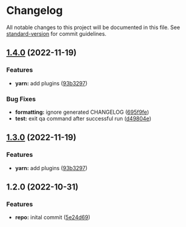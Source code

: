 # Changelog

All notable changes to this project will be documented in this file. See [standard-version](https://github.com/conventional-changelog/standard-version) for commit guidelines.

## [1.4.0](https://github.com/michalsvorc/ts-nodejs-template/compare/v1.2.0...v1.4.0) (2022-11-19)


### Features

* **yarn:** add plugins ([93b3297](https://github.com/michalsvorc/ts-nodejs-template/commit/93b32975fe7d8ddc45819d93f3c8c90b3a391719))


### Bug Fixes

* **formatting:** ignore generated CHANGELOG ([695f9fe](https://github.com/michalsvorc/ts-nodejs-template/commit/695f9fe575a02855bca4e8594f2d09feb894b721))
* **test:** exit qa command after successful run ([d49804e](https://github.com/michalsvorc/ts-nodejs-template/commit/d49804e662bcf38d9a6dc7e5ed6f1958243c8ef2))

## [1.3.0](https://github.com/michalsvorc/ts-nodejs-template/compare/v1.2.0...v1.3.0) (2022-11-19)


### Features

* **yarn:** add plugins ([93b3297](https://github.com/michalsvorc/ts-nodejs-template/commit/93b32975fe7d8ddc45819d93f3c8c90b3a391719))

## 1.2.0 (2022-10-31)


### Features

* **repo:** inital commit ([5e24d69](https://github.com/michalsvorc/ts-nodejs-template/commit/5e24d699ad6acf06df2631efed5af640876000cb))
